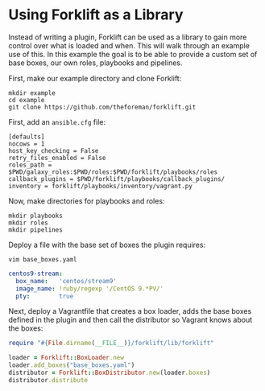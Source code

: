 # Using Forklift as a Library

Instead of writing a plugin, Forklift can be used as a library to gain more control over what is loaded and when. This will walk through an example use of this. In this example the goal is to be able to provide a custom set of base boxes, our own roles, playbooks and pipelines.

First, make our example directory and clone Forklift:

    mkdir example
    cd example
    git clone https://github.com/theforeman/forklift.git

First, add an `ansible.cfg` file:

```
[defaults]
nocows = 1
host_key_checking = False
retry_files_enabled = False
roles_path = $PWD/galaxy_roles:$PWD/roles:$PWD/forklift/playbooks/roles
callback_plugins = $PWD/forklift/playbooks/callback_plugins/
inventory = forklift/playbooks/inventory/vagrant.py
```

Now, make directories for playbooks and roles:

    mkdir playbooks
    mkdir roles
    mkdir pipelines

Deploy a file with the base set of boxes the plugin requires:

    vim base_boxes.yaml

```yaml
centos9-stream:
  box_name:   'centos/stream9'
  image_name: !ruby/regexp '/CentOS 9.*PV/'
  pty:        true
```

Next, deploy a Vagrantfile that creates a box loader, adds the base boxes defined in the plugin and then call the distributor so Vagrant knows about the boxes:

```ruby
require "#{File.dirname(__FILE__)}/forklift/lib/forklift"

loader = Forklift::BoxLoader.new
loader.add_boxes("base_boxes.yaml")
distributor = Forklift::BoxDistributor.new(loader.boxes)
distributor.distribute
```
